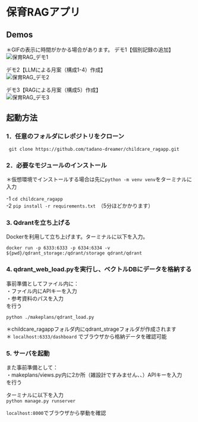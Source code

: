 # 保育RAGアプリ
## Demos  
＊GIFの表示に時間がかかる場合があります。
デモ1【個別記録の追加】  
![保育RAG_デモ1](https://github.com/user-attachments/assets/7fd2350d-b9d6-44ea-b98a-f04d195be308)

デモ2【LLMによる月案（構成1-4）作成】  
![保育RAG_デモ2](https://github.com/user-attachments/assets/005f7e17-9939-4dea-b618-152f3cb6c830)

デモ3【RAGによる月案（構成5）作成】  
![保育RAG_デモ3](https://github.com/user-attachments/assets/bad4311b-6de8-4cbd-8843-a3f5fb01aa77)

## 起動方法

### 1．任意のフォルダにレポジトリをクローン
` git clone https://github.com/tadano-dreamer/childcare_ragapp.git`  

### 2．必要なモジュールのインストール
＊仮想環境でインストールする場合は先に`python -m venv venv`をターミナルに入力  

-1 `cd childcare_ragapp`  
-2 `pip install -r requirements.txt`　（5分ほどかかります）


### 3. Qdrantを立ち上げる

Dockerを利用して立ち上げます。ターミナルに以下を入力。
```
docker run -p 6333:6333 -p 6334:6334 -v ${pwd}/qdrant_storage:/qdrant/storage qdrant/qdrant
```

### 4. qdrant_web_load.pyを実行し、ベクトルDBにデータを格納する
事前準備としてファイル内に：  
・ファイル内にAPIキーを入力  
・参考資料のパスを入力  
を行う  

`python ./makeplans/qdrant_load.py`  

＊childcare_ragappフォルダ内にqdrant_strageフォルダが作成されます  
＊ `localhost:6333/dashboard` でブラウザから格納データを確認可能

### 5. サーバを起動
また事前準備として：  
・makeplans/views.py内に2か所（雑設計ですみません、、）APIキーを入力  
を行う  

ターミナルに以下を入力  
`python manage.py runserver`  

`localhost:8000`でブラウザから挙動を確認

